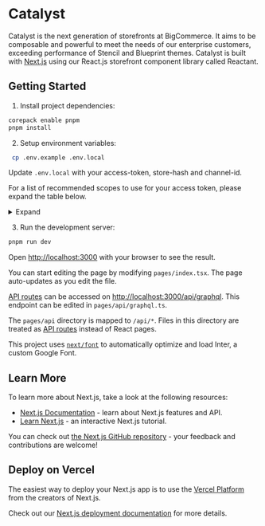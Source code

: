 # Catalyst

Catalyst is the next generation of storefronts at BigCommerce. It aims to be composable and powerful to meet the needs of our enterprise customers, exceeding performance of Stencil and Blueprint themes. Catalyst is built with [Next.js](https://nextjs.org/) using our React.js storefront component library called Reactant.

## Getting Started

1. Install project dependencies:

```bash
corepack enable pnpm
pnpm install
```

2. Setup environment variables:

```bash
 cp .env.example .env.local
```

Update `.env.local` with your access-token, store-hash and channel-id.

For a list of recommended scopes to use for your access token, please expand the table below.

<details>
  <summary>Expand</summary>

| Scope                                        | Permission Level |
| -------------------------------------------- | ---------------- |
| Content                                      | `read-only`      |
| Checkout Content                             | `None`           |
| Customers                                    | `read-only`      |
| Customers Login                              | `login`          |
| Information & Settings                       | `read-only`      |
| Marketing                                    | `read-only`      |
| Orders                                       | `read-only`      |
| Order Transactions                           | `read-only`      |
| Create Payments                              | `None`           |
| Get Payment Methods                          | `read-only`      |
| Stored Payment Instruments                   | `read-only`      |
| Products                                     | `read-only`      |
| Themes                                       | `read-only`      |
| Carts                                        | `read-only`      |
| Checkouts                                    | `read-only`      |
| Sites & Routes                               | `read-only`      |
| Channel Settings                             | `None`           |
| Channel Listings                             | `None`           |
| Storefront API Tokens                        | `None`           |
| Storefront API Customer Impersonation Tokens | `manage`         |
| Store Logs                                   | `None`           |
| Store Locations                              | `read-only`      |
| Store Inventory                              | `read-only`      |
| Fulfillment Methods                          | `None`           |
| Order Fulfillment                            | `None`           |

</details>

3. Run the development server:

```bash
pnpm run dev
```

Open [http://localhost:3000](http://localhost:3000) with your browser to see the result.

You can start editing the page by modifying `pages/index.tsx`. The page auto-updates as you edit the file.

[API routes](https://nextjs.org/docs/api-routes/introduction) can be accessed on [http://localhost:3000/api/graphql](http://localhost:3000/api/graphql). This endpoint can be edited in `pages/api/graphql.ts`.

The `pages/api` directory is mapped to `/api/*`. Files in this directory are treated as [API routes](https://nextjs.org/docs/api-routes/introduction) instead of React pages.

This project uses [`next/font`](https://nextjs.org/docs/basic-features/font-optimization) to automatically optimize and load Inter, a custom Google Font.

## Learn More

To learn more about Next.js, take a look at the following resources:

- [Next.js Documentation](https://nextjs.org/docs) - learn about Next.js features and API.
- [Learn Next.js](https://nextjs.org/learn) - an interactive Next.js tutorial.

You can check out [the Next.js GitHub repository](https://github.com/vercel/next.js/) - your feedback and contributions are welcome!

## Deploy on Vercel

The easiest way to deploy your Next.js app is to use the [Vercel Platform](https://vercel.com/new?utm_medium=default-template&filter=next.js&utm_source=create-next-app&utm_campaign=create-next-app-readme) from the creators of Next.js.

Check out our [Next.js deployment documentation](https://nextjs.org/docs/deployment) for more details.
